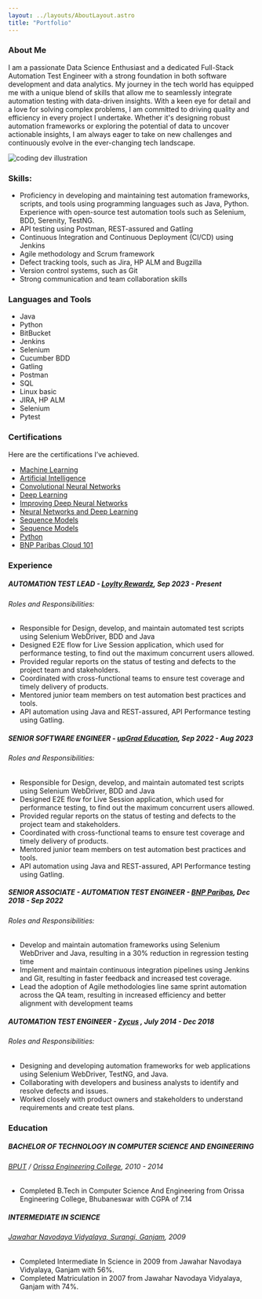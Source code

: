 ```yaml
---
layout: ../layouts/AboutLayout.astro
title: "Portfolio"
---
```


### About Me

I am a passionate Data Science Enthusiast and a dedicated Full-Stack Automation Test Engineer with a strong foundation in both software development and data analytics. My journey in the tech world has equipped me with a unique blend of skills that allow me to seamlessly integrate automation testing with data-driven insights. With a keen eye for detail and a love for solving complex problems, I am committed to driving quality and efficiency in every project I undertake. Whether it's designing robust automation frameworks or exploring the potential of data to uncover actionable insights, I am always eager to take on new challenges and continuously evolve in the ever-changing tech landscape.

<div>
  <img src="/assets/dev.svg" class="sm:w-1/2 mx-auto" alt="coding dev illustration">
</div>

### Skills:

- Proficiency in developing and maintaining test automation frameworks, scripts,
  and tools using programming languages such as Java, Python. Experience with
  open-source test automation tools such as Selenium, BDD, Serenity, TestNG.
- API testing using Postman, REST-assured and Gatling
- Continuous Integration and Continuous Deployment (CI/CD) using Jenkins
- Agile methodology and Scrum framework
- Defect tracking tools, such as Jira, HP ALM and Bugzilla
- Version control systems, such as Git
- Strong communication and team collaboration skills

### Languages and Tools

- Java
- Python
- BitBucket
- Jenkins
- Selenium
- Cucumber BDD
- Gatling
- Postman
- SQL
- Linux basic
- JIRA, HP ALM
- Selenium
- Pytest

### Certifications

Here are the certifications I’ve achieved.

- [Machine Learning](https://courses.edx.org/certificates/8c323bfc58564386b1252f8f40d381da)
- [Artificial Intelligence](https://courses.edx.org/certificates/28cd95f21504480fa88e212b21a74266)
- [Convolutional Neural Networks](https://www.coursera.org/account/accomplishments/certificate/S5LSA4YJZ5VP)
- [Deep Learning](https://www.coursera.org/account/accomplishments/specialization/certificate/WCT39V9U7UDH)
- [Improving Deep Neural Networks](https://www.coursera.org/account/accomplishments/certificate/XHZRWVG22GZP)
- [Neural Networks and Deep Learning](https://www.coursera.org/account/accomplishments/certificate/A5DZVXFSZQTD)
- [Sequence Models](https://www.coursera.org/account/accomplishments/certificate/UQNDQCUPJ2MB)
- [Sequence Models](https://www.coursera.org/account/accomplishments/certificate/W468HSVNG582)
- [Python](https://www.hackerrank.com/certificates/5cfbb9e39ddd)
- [BNP Paribas Cloud 101](https://www.credly.com/badges/989702cd-379d-4b7e-be32-093c4856319a?source=linked_in_profile)

### Experience

##### AUTOMATION TEST LEAD - [Loylty Rewardz](https://www.loylty.com), Sep 2023 - Present

###### Roles and Responsibilities:

- Responsible for Design, develop, and maintain automated test scripts using
  Selenium WebDriver, BDD and Java
- Designed E2E flow for Live Session application, which used for performance
  testing, to find out the maximum concurrent users allowed.
- Provided regular reports on the status of testing and defects to the project
  team and stakeholders.
- Coordinated with cross-functional teams to ensure test coverage and timely
  delivery of products.
- Mentored junior team members on test automation best practices and tools.
- API automation using Java and REST-assured, API Performance testing using
  Gatling.

##### SENIOR SOFTWARE ENGINEER - [upGrad Education](https://www.upgrad.com), Sep 2022 - Aug 2023

###### Roles and Responsibilities:

- Responsible for Design, develop, and maintain automated test scripts using
  Selenium WebDriver, BDD and Java
- Designed E2E flow for Live Session application, which used for performance
  testing, to find out the maximum concurrent users allowed.
- Provided regular reports on the status of testing and defects to the project
  team and stakeholders.
- Coordinated with cross-functional teams to ensure test coverage and timely
  delivery of products.
- Mentored junior team members on test automation best practices and tools.
- API automation using Java and REST-assured, API Performance testing using
  Gatling.

##### SENIOR ASSOCIATE - AUTOMATION TEST ENGINEER - [BNP Paribas](https://group.bnpparibas/en/), Dec 2018 - Sep 2022

###### Roles and Responsibilities:

- Develop and maintain automation frameworks using Selenium WebDriver and
  Java, resulting in a 30% reduction in regression testing time
- Implement and maintain continuous integration pipelines using Jenkins and
  Git, resulting in faster feedback and increased test coverage.
- Lead the adoption of Agile methodologies line same sprint automation across
  the QA team, resulting in increased efficiency and better alignment with
  development teams

##### AUTOMATION TEST ENGINEER - [Zycus](https://www.zycus.com/) , July 2014 - Dec 2018

###### Roles and Responsibilities:

- Designing and developing automation frameworks for web applications using
  Selenium WebDriver, TestNG, and Java.
- Collaborating with developers and business analysts to identify and resolve
  defects and issues.
- Worked closely with product owners and stakeholders to understand
  requirements and create test plans.

### Education

##### BACHELOR OF TECHNOLOGY IN COMPUTER SCIENCE AND ENGINEERING

###### [BPUT](https://www.bput.ac.in/) / [Orissa Engineering College](https://en.wikipedia.org/wiki/Orissa_Engineering_College), 2010 - 2014

- Completed B.Tech in Computer Science And Engineering from Orissa
  Engineering College, Bhubaneswar with CGPA of 7.14

##### INTERMEDIATE IN SCIENCE

###### [Jawahar Navodaya Vidyalaya, Surangi, Ganjam](https://navodaya.gov.in/nvs/nvs-school/Ganjam/en/contact-us/JNV/#), 2009

- Completed Intermediate In Science in 2009 from Jawahar Navodaya Vidyalaya,
  Ganjam with 56%.
- Completed Matriculation in 2007 from Jawahar Navodaya Vidyalaya, Ganjam
  with 74%.

